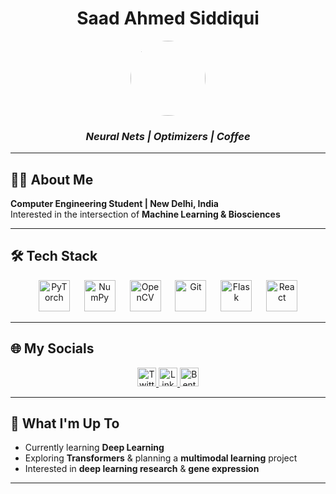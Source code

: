 <div align="center">

# **Saad Ahmed Siddiqui**

<img src="https://avatars.githubusercontent.com/u/142170496?v=4" width="120" height="120" style="border-radius: 50%;" />

### *Neural Nets | Optimizers | Coffee*

</div>

---

## 🧑‍💻 About Me

**Computer Engineering Student | New Delhi, India**  
Interested in the intersection of **Machine Learning & Biosciences**

---

## 🛠 Tech Stack

<div align="center">
  <img src="https://cdn.jsdelivr.net/gh/devicons/devicon/icons/pytorch/pytorch-original.svg" height="50" alt="PyTorch" />
  <img width="15" />
  <img src="https://cdn.jsdelivr.net/gh/devicons/devicon/icons/numpy/numpy-original.svg" height="50" alt="NumPy" />
  <img width="15" />
  <img src="https://upload.wikimedia.org/wikipedia/commons/thumb/5/53/OpenCV_Logo_with_text.png/487px-OpenCV_Logo_with_text.png" height="50" alt="OpenCV" />
  <img width="15" />
  <img src="https://cdn.jsdelivr.net/gh/devicons/devicon/icons/git/git-original.svg" height="50" alt="Git" />
  <img width="15" />
  <img src="https://www.cdnlogo.com/logos/f/50/flask.svg" height="50" alt="Flask" />
  <img width="15" />
  <img src="https://cdn.jsdelivr.net/gh/devicons/devicon/icons/react/react-original.svg" height="50" alt="React" />
</div>

---

## 🌐 My Socials

<div align="center">
  <a href="https://twitter.com/yourtwitter" target="_blank">
    <img src="https://img.shields.io/static/v1?message=Twitter&logo=twitter&label=&color=1DA1F2&logoColor=white&labelColor=&style=for-the-badge" height="30" alt="Twitter" />
  </a>
  <a href="https://www.linkedin.com/in/saad-ahmed-siddiqui-666075288" target="_blank">
    <img src="https://img.shields.io/static/v1?message=LinkedIn&logo=linkedin&label=&color=0077B5&logoColor=white&labelColor=&style=for-the-badge" height="30" alt="LinkedIn" />
  </a>
  <a href="https://bento.me/sodakey" target="_blank">
    <img src="https://img.shields.io/static/v1?message=Bento&logo=data:image/png;base64,YOUR_BENTO_LOGO_BASE64&label=&color=000000&logoColor=white&labelColor=&style=for-the-badge" height="30" alt="Bento" />
  </a>
</div>

---

## 🔬 What I'm Up To

- Currently learning **Deep Learning**  
- Exploring **Transformers** & planning a **multimodal learning** project  
- Interested in **deep learning research** & **gene expression**

---
